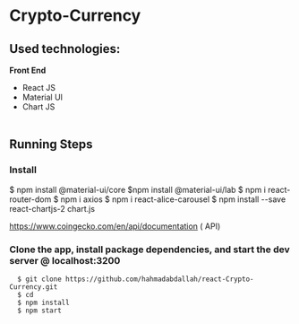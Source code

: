 # Crypto-Currency


## Used technologies:
 <b> Front End </b>
    <ul>
     <li> React JS</li>
     <li> Material UI</li>
     <li>Chart JS</li>   
    </ul>
  
## Running Steps
   ### Install
   $  npm install @material-ui/core
     $npm install @material-ui/lab
     $  npm i react-router-dom
     $  npm i axios
     $  npm i react-alice-carousel
     $  npm install --save react-chartjs-2 chart.js

https://www.coingecko.com/en/api/documentation ( API)
  



  ### Clone the app, install package dependencies, and start the dev server @ localhost:3200
      $ git clone https://github.com/hahmadabdallah/react-Crypto-Currency.git
      $ cd 
      $ npm install
      $ npm start

      


